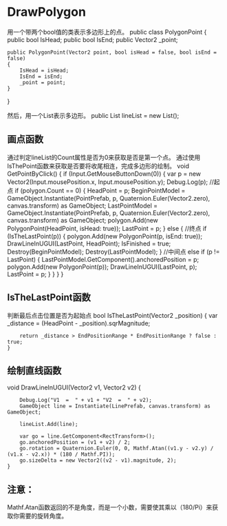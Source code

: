 # DrawPolygon
用一个带两个bool值的类表示多边形上的点。
public class PolygonPoint
{
    public bool IsHead;
    public bool IsEnd;
    public Vector2 _point;

    public PolygonPoint(Vector2 point, bool isHead = false, bool isEnd = false)
    {
        IsHead = isHead;
        IsEnd = isEnd;
        _point = point;
    }
}

然后，用一个List表示多边形。
public List<GameObject> lineList = new List<GameObject>();


## 画点函数
通过判定lineList的Count属性是否为0来获取是否是第一个点。
通过使用IsThePoint函数来获取是否要将收尾相连，完成多边形的绘制。
void GetPointByClick()
    {
        if (Input.GetMouseButtonDown(0))
        {
            var p = new Vector2(Input.mousePosition.x, Input.mousePosition.y);
            Debug.Log(p);
            //起点
            if (polygon.Count == 0)
            {
                HeadPoint = p;
                BeginPointModel = GameObject.Instantiate(PointPrefab, p, Quaternion.Euler(Vector2.zero), canvas.transform) as GameObject;
                LastPointModel = GameObject.Instantiate(PointPrefab, p, Quaternion.Euler(Vector2.zero), canvas.transform) as GameObject;
                polygon.Add(new PolygonPoint(HeadPoint, isHead: true));
                LastPoint = p;
            }
            else
            {
                //终点
                if (IsTheLastPoint(p))
                {
                    polygon.Add(new PolygonPoint(p, isEnd: true));
                    DrawLineInUGUI(LastPoint, HeadPoint);
                    IsFinished = true;
                    Destroy(BeginPointModel);
                    Destroy(LastPointModel);
                }
                //中间点
                else if (p != LastPoint)
                {
                    LastPointModel.GetComponent<RectTransform>().anchoredPosition = p;
                    polygon.Add(new PolygonPoint(p));
                    DrawLineInUGUI(LastPoint, p);
                    LastPoint = p;
                }
            }
        }
    }


## IsTheLastPoint函数
判断最后点击位置是否为起始点
bool IsTheLastPoint(Vector2 _position)
    {
        var _distance = (HeadPoint - _position).sqrMagnitude;

        return _distance > EndPositionRange * EndPositionRange ? false : true;
    }



## 绘制直线函数
void DrawLineInUGUI(Vector2 v1, Vector2 v2)
    {

        Debug.Log("V1  =  " + v1 + "V2  =  " + v2);
        GameObject line = Instantiate(LinePrefab, canvas.transform) as GameObject;

        lineList.Add(line);

        var go = line.GetComponent<RectTransform>();
        go.anchoredPosition = (v1 + v2) / 2;
        go.rotation = Quaternion.Euler(0, 0, Mathf.Atan((v1.y - v2.y) / (v1.x - v2.x)) * (180 / Mathf.PI));
        go.sizeDelta = new Vector2((v2 - v1).magnitude, 2);
    }


## 注意：
Mathf.Atan函数返回的不是角度，而是一个小数，需要使其乘以（180/Pi）来获取你需要的旋转角度。
